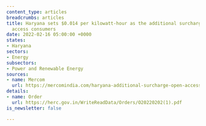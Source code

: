 ```yaml
---
content_type: articles
breadcrumbs: articles
title: Haryana sets $0.014 per kilowatt-hour as the additional surcharge for open
  access consumers
date: 2022-02-16 05:00:00 +0000
states:
- Haryana
sectors:
- Energy
subsectors:
- Power and Renewable Energy
sources:
- name: Mercom
  url: https://mercomindia.com/haryana-additional-surcharge-open-access-consumers/
details:
- name: Order
  url: https://herc.gov.in/WriteReadData/Orders/O20220202(1).pdf
is_newsletter: false

---
```

